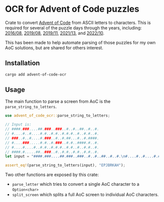 # OCR for Advent of Code puzzles

Crate to convert [Advent of Code](https://adventofcode.com) from ASCII letters to characters.
This is required for several of the puzzle days through the years, including: [2016/08](https://adventofcode.com/2016/day/8), [2019/08](https://adventofcode.com/2019/day/9), [2019/11](https://adventofcode.com/2019/day/11), [2021/13](https://adventofcode.com/2021/day/13), and [2022/10](https://adventofcode.com/2022/day/10).

This has been made to help automate parsing of those puzzles for my own AoC solutions, but are shared for others interest.

## Installation

```sh
cargo add advent-of-code-ocr
```

## Usage

The main function to parse a screen from AoC is the `parse_string_to_letters`.

```rust
use advent_of_code_ocr::parse_string_to_letters;

// Input is:
// ####.###....##.###..###..#..#..##..#..#.
// #....#..#....#.#..#.#..#.#.#..#..#.#..#.
// ###..#..#....#.###..#..#.##...#..#.####.
// #....###.....#.#..#.###..#.#..####.#..#.
// #....#....#..#.#..#.#.#..#.#..#..#.#..#.
// ####.#.....##..###..#..#.#..#.#..#.#..#.
let input = "####.###....##.###..###..#..#..##..#..#.\n#....#..#....#.#..#.#..#.#.#..#..#.#..#.\n###..#..#....#.###..#..#.##...#..#.####.\n#....###.....#.#..#.###..#.#..####.#..#.\n#....#....#..#.#..#.#.#..#.#..#..#.#..#.\n####.#.....##..###..#..#.#..#.#..#.#..#.";

assert_eq!(parse_string_to_letters(input), "EPJBRKAH");
```

Two other functions are exposed by this crate:

- `parse_letter` which tries to convert a single AoC character to a `Option<char>`
- `split_screen` which splits a full AoC screen to individual AoC characters.
